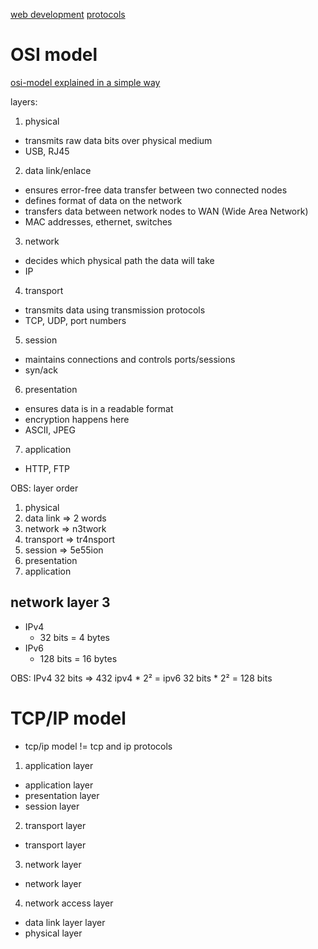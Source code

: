 
[web development](./web_development.md)
[protocols](./protocols.md)

# OSI model

[osi-model explained in a simple way](https://osi-model.com)

layers:
1. physical
  - transmits raw data bits over physical medium
  - USB, RJ45
2. data link/enlace
  - ensures error-free data transfer between two connected nodes
  - defines format of data on the network
  - transfers data between network nodes to WAN (Wide Area Network)
  - MAC addresses, ethernet, switches
3. network
  - decides which physical path the data will take
  - IP
4. transport
  - transmits data using transmission protocols
  - TCP, UDP, port numbers
5. session
  - maintains connections and controls ports/sessions
  - syn/ack
6. presentation
  - ensures data is in a readable format
  - encryption happens here
  - ASCII, JPEG
7. application
  - HTTP, FTP

OBS: layer order
1. physical
2. data link => 2 words
3. network => n3twork
4. transport => tr4nsport
5. session => 5e55ion
6. presentation
7. application

## network layer 3


- IPv4
  - 32 bits = 4 bytes
- IPv6
  - 128 bits = 16 bytes

OBS:
IPv4 32 bits => 432
ipv4 * 2² = ipv6
32 bits * 2² = 128 bits


# TCP/IP model

- tcp/ip model != tcp and ip protocols

1. application layer
  - application layer
  - presentation layer
  - session layer
2. transport layer
  - transport layer
3. network layer
  - network layer
4. network access layer
  - data link layer layer
  - physical layer
